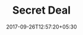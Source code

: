 ---
title: "Secret Deal"
date: 2017-09-26T12:57:20+05:30
draft: false
layout: secret-deal
property: "Casa Baga"
status: "In Process"
url: /offers/secret-deal/casa-baga/
slug: "casa-baga/"

mainmenu:
 offers: true
 secret: true

---